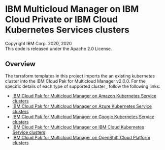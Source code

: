 # IBM Multicloud Manager on IBM Cloud Private or IBM Cloud Kubernetes Services clusters
Copyright IBM Corp. 2020, 2020 \
This code is released under the Apache 2.0 License.

## Overview
 The terraform templates in this project imports the an existing kubernetes cluster into the IBM Cloud Pak for Multicloud Manager v2.0.0. 
 For the specific details of each type of supported cluster , follow the following links: 
  * [IBM Cloud Pak for Multicloud Manager on Amazon Kubernetes Service clusters](https://github.com/IBM-CAMHub-Open/template_mcm_install/tree/5.0.0/EKS/mcm-klusterlet/README.md)
  * [IBM Cloud Pak for Multicloud Manager on Azure Kubernetes Service clusters](https://github.com/IBM-CAMHub-Open/template_mcm_install/tree/5.0.0/AKS/mcm-klusterlet/README.md)
  * [IBM Cloud Pak for Multicloud Manager on Google Kubernetes Service clusters](https://github.com/IBM-CAMHub-Open/template_mcm_install/tree/5.0.0/GKE/mcm-klusterlet/README.md)
  * [IBM Cloud Pak for Multicloud Manager on IBM Cloud Kubernetes Service clusters](https://github.com/IBM-CAMHub-Open/template_mcm_install/tree/5.0.0/IKS/mcm-klusterlet/README.md)
  * [IBM Cloud Pak for Multicloud Manager on OpenShift Cloud Platform clusters](https://github.com/IBM-CAMHub-Open/template_mcm_install/tree/5.0.0/OCP/mcm-klusterlet/README.md)